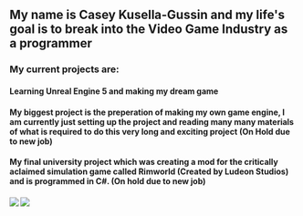 <p>
	<h2 align="left">My name is Casey Kusella-Gussin and my life's goal is to break into the Video Game Industry as a programmer</h2>
	<h3>My current projects are: </h3>
	<h4>Learning Unreal Engine 5 and making my dream game</h4>
	<h4>My biggest project is the preperation of making my own game engine, I am currently just setting up the project and reading many many materials of what is 		required to do this very long and exciting project (On Hold due to new job)</h4>
	<h4>My final university project which was creating a mod for the critically aclaimed simulation game called Rimworld (Created by Ludeon Studios) and is 		programmed in C#. (On hold due to new job)<h4>
	
</p>
<img  src="https://github-readme-stats.vercel.app/api?username=ckusellagussin&theme=github_dark&hide_border=true"/>
<img  src="https://github-readme-stats.vercel.app/api/top-langs/?username=ckusellagussin&theme=github_dark&layout=compact&hide_border=true&card_width=445"/>
</p>

<!---
ckusellagussin/ckusellagussin is a ✨ special ✨ repository because its `README.md` (this file) appears on your GitHub profile.
You can click the Preview link to take a look at your changes.
--->

